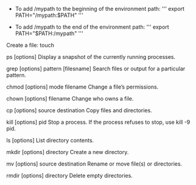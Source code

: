 * To add /mypath to the beginning of the environment path:
'''
export PATH="/mypath:$PATH"
'''

* To add /mypath to the end of the environment path:
'''
export PATH="$PATH:/mypath"
'''

Create a file: touch

ps [options]	Display a snapshot of the currently running processes.

grep [options] pattern [filesname]	Search files or output for a particular pattern.

chmod [options] mode filename	Change a file’s permissions.

chown [options] filename	Change who owns a file.

cp [options] source destination	Copy files and directories.

kill [options] pid	Stop a process. If the process refuses to stop, use kill -9 pid.

ls [options]	List directory contents.

mkdir [options] directory	Create a new directory.

mv [options] source destination	Rename or move file(s) or directories.

rmdir [options] directory	Delete empty directories.



